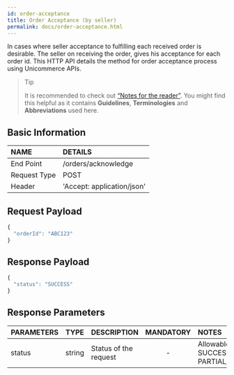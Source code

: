 ```yaml
---
id: order-acceptance
title: Order Acceptance (by seller)
permalink: docs/order-acceptance.html
---
```


In cases where seller acceptance to fulfilling each received order is desirable. The seller on receiving the order, gives his acceptance for each order id. This HTTP API details the method for order acceptance process using Unicommerce APIs.

>Tip
>
>It is recommended to check out [“Notes for the reader”](/docs/notes-for-reader.html). You might find this helpful as it contains **Guidelines**, **Terminologies** and **Abbreviations** used here.

## Basic Information

| NAME             | DETAILS                                                                 | 
| :----------------| :---------------------------------------------------------------------  |
| End Point        | /orders/acknowledge                                                     | 
| Request Type     | POST                                                                    | 
| Header           | 'Accept: application/json'                                              | 

## Request Payload

```js
{
  "orderId": "ABC123"
}
```

## Response Payload

```js
{
  "status": "SUCCESS"
}
```

## Response Parameters

|PARAMETERS     		    |TYPE      	 		    |DESCRIPTION			|MANDATORY	|NOTES	
|:----------------------|:-----------------:|:---------------|:---------:|:--------|
|status   				      |string				      |Status of the request			|-		    |   Allowable: SUCCESS, FAILED, PARTIAL_SUCCESS |      
